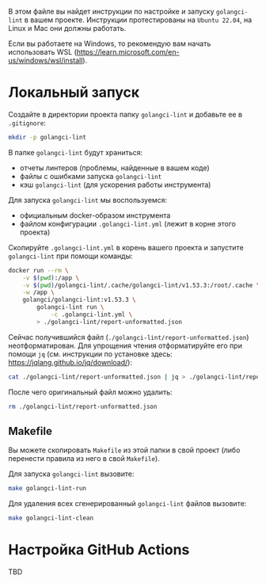 В этом файле вы найдет инструкции по настройке и запуску `golangci-lint` в вашем проекте. Инструкции протестированы на `Ubuntu 22.04`, на Linux и Mac они должны работать.

Если вы работаете на Windows, то рекомендую вам начать использовать WSL (https://learn.microsoft.com/en-us/windows/wsl/install).

# Локальный запуск

Создайте в директории проекта папку `golangci-lint` и добавьте ее в `.gitignore`:

```bash
mkdir -p golangci-lint
```

В папке `golangci-lint` будут храниться:
- отчеты линтеров (проблемы, найденные в вашем коде)
- файлы с ошибками запуска `golangci-lint`
- кэш `golangci-lint` (для ускорения работы инструмента)

Для запуска `golangci-lint` мы воспользуемся:
- официальным docker-образом инструмента
- файлом конфигурации `.golangci-lint.yml` (лежит в корне этого проекта)

Скопируйте `.golangci-lint.yml` в корень вашего проекта и запустите `golangci-lint` при помощи команды:

```bash
docker run --rm \
    -v $(pwd):/app \
    -v $(pwd)/golangci-lint/.cache/golangci-lint/v1.53.3:/root/.cache \
    -w /app \
    golangci/golangci-lint:v1.53.3 \
        golangci-lint run \
            -c .golangci-lint.yml \
        > ./golangci-lint/report-unformatted.json
```

Сейчас получившийся файл (`./golangci-lint/report-unformatted.json`) неотформатирован. Для упрощения чтения отформатируйте его при помощи `jq` (см. инструкции по установке здесь: https://jqlang.github.io/jq/download/):

```bash
cat ./golangci-lint/report-unformatted.json | jq > ./golangci-lint/report.json
```

После чего оригинальный файл можно удалить:

```bash
rm ./golangci-lint/report-unformatted.json
```

## Makefile

Вы можете скопировать `Makefile` из этой папки в свой проект (либо перенести правила из него в свой `Makefile`).

Для запуска `golangci-lint` вызовите:

```bash
make golangci-lint-run
```

Для удаления всех сгенерированный `golangci-lint` файлов вызовите:

```bash
make golangci-lint-clean
```

# Настройка GitHub Actions

TBD